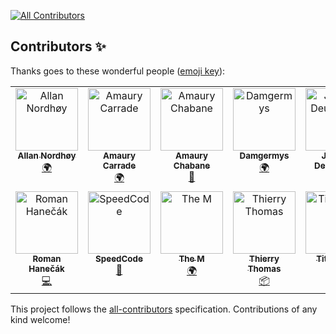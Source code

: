 
<!-- ALL-CONTRIBUTORS-BADGE:START - Do not remove or modify this section -->
[![All Contributors](https://img.shields.io/badge/all_contributors-13-orange.svg?style=flat-square)](#contributors-)
<!-- ALL-CONTRIBUTORS-BADGE:END -->
## Contributors ✨

Thanks goes to these wonderful people ([emoji key](https://allcontributors.org/docs/en/emoji-key)):

<!-- ALL-CONTRIBUTORS-LIST:START - Do not remove or modify this section -->
<!-- prettier-ignore-start -->
<!-- markdownlint-disable -->
<table>
  <tbody>
    <tr>
      <td align="center" valign="top" width="14.28%"><a href="https://liberapay.com/kingu/"><img src="https://avatars.githubusercontent.com/u/13802408?v=4?s=100" width="100px;" alt="Allan Nordhøy"/><br /><sub><b>Allan Nordhøy</b></sub></a><br /><a href="#translation-comradekingu" title="Translation">🌍</a></td>
      <td align="center" valign="top" width="14.28%"><a href="https://amaury.carrade.eu/"><img src="https://avatars.githubusercontent.com/u/1417570?v=4?s=100" width="100px;" alt="Amaury Carrade"/><br /><sub><b>Amaury Carrade</b></sub></a><br /><a href="#translation-AmauryCarrade" title="Translation">🌍</a></td>
      <td align="center" valign="top" width="14.28%"><a href="https://github.com/ChabaneAmaury"><img src="https://avatars.githubusercontent.com/u/24982486?v=4?s=100" width="100px;" alt="Amaury Chabane"/><br /><sub><b>Amaury Chabane</b></sub></a><br /><a href="#ideas-ChabaneAmaury" title="Ideas, Planning, & Feedback">🤔</a></td>
      <td align="center" valign="top" width="14.28%"><a href="https://github.com/Damgermys"><img src="https://avatars.githubusercontent.com/u/82285874?v=4?s=100" width="100px;" alt="Damgermys"/><br /><sub><b>Damgermys</b></sub></a><br /><a href="#translation-Damgermys" title="Translation">🌍</a></td>
      <td align="center" valign="top" width="14.28%"><a href="https://deuchnord.fr/"><img src="https://avatars.githubusercontent.com/u/7600265?v=4?s=100" width="100px;" alt="Jérôme Deuchnord"/><br /><sub><b>Jérôme Deuchnord</b></sub></a><br /><a href="https://github.com/Kosmorro/kosmorro/commits?author=Deuchnord" title="Code">💻</a></td>
      <td align="center" valign="top" width="14.28%"><a href="http://winxaito.com/"><img src="https://avatars.githubusercontent.com/u/8223773?v=4?s=100" width="100px;" alt="Kevin Vuilleumier"/><br /><sub><b>Kevin Vuilleumier</b></sub></a><br /><a href="#ideas-WinXaito" title="Ideas, Planning, & Feedback">🤔</a></td>
      <td align="center" valign="top" width="14.28%"><a href="https://github.com/nicfb"><img src="https://avatars.githubusercontent.com/u/19811100?v=4?s=100" width="100px;" alt="Nic"/><br /><sub><b>Nic</b></sub></a><br /><a href="https://github.com/Kosmorro/kosmorro/commits?author=nicfb" title="Code">💻</a></td>
    </tr>
    <tr>
      <td align="center" valign="top" width="14.28%"><a href="https://github.com/romco1410"><img src="https://avatars.githubusercontent.com/u/40452973?v=4?s=100" width="100px;" alt="Roman Hanečák"/><br /><sub><b>Roman Hanečák</b></sub></a><br /><a href="https://github.com/Kosmorro/kosmorro/commits?author=romco1410" title="Code">💻</a></td>
      <td align="center" valign="top" width="14.28%"><a href="https://github.com/SpeedCode"><img src="https://avatars.githubusercontent.com/u/12190842?v=4?s=100" width="100px;" alt="SpeedCode"/><br /><sub><b>SpeedCode</b></sub></a><br /><a href="https://github.com/Kosmorro/kosmorro/issues?q=author%3ASpeedCode" title="Bug reports">🐛</a></td>
      <td align="center" valign="top" width="14.28%"><a href="https://github.com/them"><img src="https://avatars.githubusercontent.com/u/82949?v=4?s=100" width="100px;" alt="The M"/><br /><sub><b>The M</b></sub></a><br /><a href="#translation-them" title="Translation">🌍</a></td>
      <td align="center" valign="top" width="14.28%"><a href="http://people.freebsd.org/~thierry/"><img src="https://avatars.githubusercontent.com/u/6819982?v=4?s=100" width="100px;" alt="Thierry Thomas"/><br /><sub><b>Thierry Thomas</b></sub></a><br /><a href="#platform-thierry-FreeBSD" title="Packaging/porting to new platform">📦</a></td>
      <td align="center" valign="top" width="14.28%"><a href="https://github.com/StaloneLab"><img src="https://avatars.githubusercontent.com/u/6739422?v=4?s=100" width="100px;" alt="Titouan S."/><br /><sub><b>Titouan S.</b></sub></a><br /><a href="#translation-StaloneLab" title="Translation">🌍</a></td>
      <td align="center" valign="top" width="14.28%"><a href="https://github.com/Brainface1"><img src="https://avatars.githubusercontent.com/u/40472418?v=4?s=100" width="100px;" alt="brain_face"/><br /><sub><b>brain_face</b></sub></a><br /><a href="https://github.com/Kosmorro/kosmorro/commits?author=Brainface1" title="Code">💻</a></td>
    </tr>
  </tbody>
</table>

<!-- markdownlint-restore -->
<!-- prettier-ignore-end -->

<!-- ALL-CONTRIBUTORS-LIST:END -->

This project follows the [all-contributors](https://github.com/all-contributors/all-contributors) specification. Contributions of any kind welcome!
